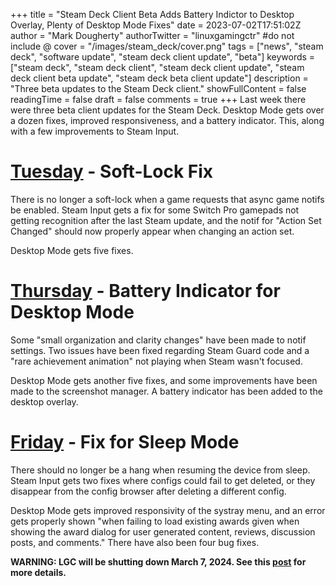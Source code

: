 +++
title = "Steam Deck Client Beta Adds Battery Indictor to Desktop Overlay, Plenty of Desktop Mode Fixes"
date = 2023-07-02T17:51:02Z
author = "Mark Dougherty"
authorTwitter = "linuxgamingctr" #do not include @
cover = "/images/steam_deck/cover.png"
tags = ["news", "steam deck", "software update", "steam deck client update", "beta"]
keywords = ["steam deck", "steam deck client", "steam deck client update", "steam deck client beta update", "steam deck beta client update"]
description = "Three beta updates to the Steam Deck client."
showFullContent = false
readingTime = false
draft = false
comments = true
+++
Last week there were three beta client updates for the Steam Deck. Desktop Mode gets over a dozen fixes, improved responsiveness, and a battery indicator. This, along with a few improvements to Steam Input.

# [Tuesday](https://steamcommunity.com/games/1675200/announcements/detail/3658659836570082259) - Soft-Lock Fix
There is no longer a soft-lock when a game requests that async game notifs be enabled. Steam Input gets a fix for some Switch Pro gamepads not getting recognition after the last Steam update, and the notif for "Action Set Changed" should now properly appear when changing an action set.

Desktop Mode gets five fixes.

# [Thursday](https://steamcommunity.com/games/1675200/announcements/detail/3650779172078891608) - Battery Indicator for Desktop Mode
Some "small organization and clarity changes" have been made to notif settings. Two issues have been fixed regarding Steam Guard code and a "rare achievement animation" not playing when Steam wasn't focused.

Desktop Mode gets another five fixes, and some improvements have been made to the screenshot manager. A battery indicator has been added to the desktop overlay.

# [Friday](https://steamcommunity.com/games/1675200/announcements/detail/3650779172085436179) - Fix for Sleep Mode
There should no longer be a hang when resuming the device from sleep. Steam Input gets two fixes where configs could fail to get deleted, or they disappear from the config browser after deleting a different config.

Desktop Mode gets improved responsivity of the systray menu, and an error gets properly shown "when failing to load existing awards given when showing the award dialog for user generated content, reviews, discussion posts, and comments." There have also been four bug fixes.

**WARNING: LGC will be shutting down March 7, 2024. See this [post](https://linuxgamingcentral.com/posts/the-end-of-lgc/) for more details.**
